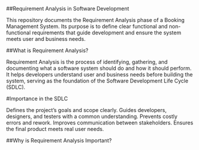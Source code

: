 ##Requirement Analysis in Software Development

This repository documents the Requirement Analysis phase of a Booking Management System. Its purpose is to define clear functional and non-functional requirements that guide development and ensure the system meets user and business needs.

##What is Requirement Analysis?

Requirement Analysis is the process of identifying, gathering, and documenting what a software system should do and how it should perform.
It helps developers understand user and business needs before building the system, serving as the foundation of the Software Development Life Cycle (SDLC).

#Importance in the SDLC

Defines the project’s goals and scope clearly.
Guides developers, designers, and testers with a common understanding.
Prevents costly errors and rework.
Improves communication between stakeholders.
Ensures the final product meets real user needs.

##Why is Requirement Analysis Important?

